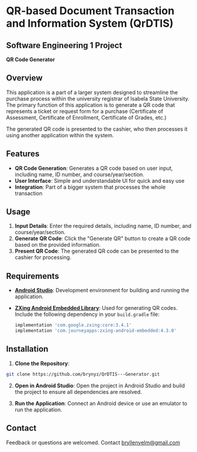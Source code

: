 # QR-based Document Transaction and Information System (QrDTIS)
## **Software Engineering 1 Project**

**QR Code Generator**
## Overview

This application is a part of a larger system designed to streamline the purchase process within the university registrar of Isabela State University. The primary function of this application is to generate a QR code that represents a ticket or request form for a purchase (Certificate of Assessment, Certificate of Enrollment, Certificate of Grades, etc.)

The generated QR code is presented to the cashier, who then processes it using another application within the system.

## Features

- **QR Code Generation**: Generates a QR code based on user input, including name, ID number, and course/year/section.
- **User Interface**: Simple and understandable UI for quick and easy use
- **Integration**: Part of a bigger system that processes the whole transaction

## Usage

1. **Input Details**: Enter the required details, including name, ID number, and course/year/section.
2. **Generate QR Code**: Click the "Generate QR" button to create a QR code based on the provided information.
3. **Present QR Code**: The generated QR code can be presented to the cashier for processing.

## Requirements

- **[Android Studio](https://developer.android.com/studio)**: Development environment for building and running the application.
- **[ZXing Android Embedded Library](https://github.com/journeyapps/zxing-android-embedded)**: Used for generating QR codes. Include the following dependency in your `build.gradle` file:



  ```gradle
  implementation 'com.google.zxing:core:3.4.1'
  implementation 'com.journeyapps:zxing-android-embedded:4.3.0'
  ```

## Installation

1. **Clone the Repository**:

```bash
git clone https://github.com/brynyz/QrDTIS---Generator.git
```
2. **Open in Android Studio**: Open the project in Android Studio and build the project to ensure all dependencies are resolved.

3. **Run the Application**: Connect an Android device or use an emulator to run the application.

## Contact

Feedback or questions are welcomed. Contact bryllenyelm@gmail.com
